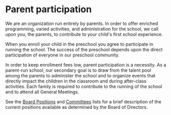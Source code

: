 # Parent participation

We are an organization run entirely by parents. In order to offer enriched programming, varied activities, and administration for the school, we call upon you, the parents, to contribute to your child's first school experience.

When you enroll your child in the preschool you agree to participate in running the school. The success of the preschool depends upon the direct participation of everyone in our preschool community. 

In order to keep enrollment fees low, parent participation is a necessity. As a parent-run school, our secondary goal is to draw from the talent pool among the parents to administer the school and to organize events that directly impact the children in the classroom and during after-class activities. Each family is required to contribute to the running of the school and to attend all General Meetings. 

See the [Board Positions](board.html) and [Committees](positions.html) lists for a brief description of the current positions available as determined by the Board of Directors.